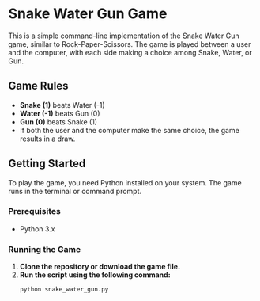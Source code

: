 # Snake Water Gun Game

This is a simple command-line implementation of the Snake Water Gun game, similar to Rock-Paper-Scissors. The game is played between a user and the computer, with each side making a choice among Snake, Water, or Gun.

## Game Rules

- **Snake (1)** beats Water (-1)
- **Water (-1)** beats Gun (0)
- **Gun (0)** beats Snake (1)
- If both the user and the computer make the same choice, the game results in a draw.

## Getting Started

To play the game, you need Python installed on your system. The game runs in the terminal or command prompt.

### Prerequisites

- Python 3.x

### Running the Game

1. **Clone the repository or download the game file.**
2. **Run the script using the following command:**
   ```bash
   python snake_water_gun.py
